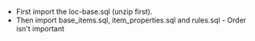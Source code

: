* First import the loc-base.sql (unzip first).
* Then import base_items.sql, item_properties.sql and rules.sql - Order isn't important
